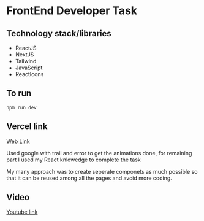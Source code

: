# FrontEnd Developer Task

## Technology stack/libraries

- ReactJS
- NextJS
- Tailwind
- JavaScript
- ReactIcons

## To run
```
npm run dev
```
## Vercel link

[Web Link](https://venu-g-soganadgi-wasserstoff-frontend-task.vercel.app/)

Used google with trail and error to get the animations done, for remaining part I used my React knlowedge to complete the task

My many approach was to create seperate componets as much possible so that it can be reused among all the pages and avoid more coding.


## Video
[Youtube link](https://www.youtube.com/live/AyIhIfqtvik?si=1uU8xrjuZaieoofG)
